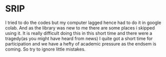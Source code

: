 # SRIP
I tried to do the codes but my computer lagged hence had to do it in google colab. And as the library was new to me there are some places i skipped using it. It is really difficult doing this in this short time and there were a tragedy(as you might have heard from news) I quite got a short time for participation and we have a hefty of academic pressure as the endsem is coming. So try to ignore little mistakes.
